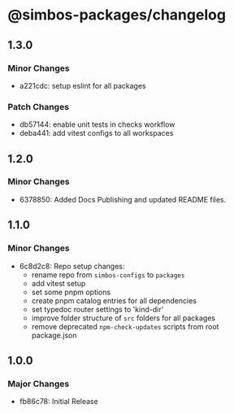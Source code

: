 # @simbos-packages/changelog

## 1.3.0

### Minor Changes

- a221cdc: setup eslint for all packages

### Patch Changes

- db57144: enable unit tests in checks workflow
- deba441: add vitest configs to all workspaces

## 1.2.0

### Minor Changes

- 6378850: Added Docs Publishing and updated README files.

## 1.1.0

### Minor Changes

- 6c8d2c8: Repo setup changes:
  - rename repo from `simbos-configs` to `packages`
  - add vitest setup
  - set some pnpm options
  - create pnpm catalog entries for all dependencies
  - set typedoc router settings to 'kind-dir'
  - improve folder structure of `src` folders for all packages
  - remove deprecated `npm-check-updates` scripts from root package.json

## 1.0.0

### Major Changes

- fb86c78: Initial Release
